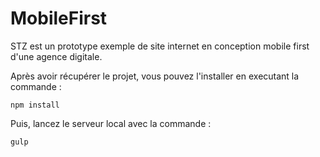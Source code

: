 # MobileFirst

STZ est un prototype exemple de site internet en conception mobile first d'une agence digitale.

Après avoir récupérer le projet, vous pouvez l'installer en executant la commande :

```
npm install
```

Puis, lancez le serveur local avec la commande : 

```
gulp
```
